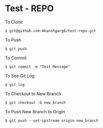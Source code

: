 # Test - REPO

To Clone
```
$ git@github.com:Akanshgarg8/test-repo.git
```

To Push

```
$ git push
```

To Commit

```
$ git commit -m "Test Message"
```

To See Git Log

```
$ git log
```


To Checkout to New Branch
```
$ git checkout -b new_branch
```

To Push New Branch to Origin
```
$ git push --set-upstream origin new_branch
```